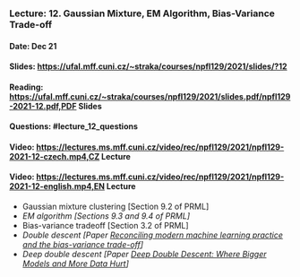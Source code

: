 ### Lecture: 12. Gaussian Mixture, EM Algorithm, Bias-Variance Trade-off
#### Date: Dec 21
#### Slides: https://ufal.mff.cuni.cz/~straka/courses/npfl129/2021/slides/?12
#### Reading: https://ufal.mff.cuni.cz/~straka/courses/npfl129/2021/slides.pdf/npfl129-2021-12.pdf,PDF Slides
#### Questions: #lecture_12_questions
#### Video: https://lectures.ms.mff.cuni.cz/video/rec/npfl129/2021/npfl129-2021-12-czech.mp4,CZ Lecture
#### Video: https://lectures.ms.mff.cuni.cz/video/rec/npfl129/2021/npfl129-2021-12-english.mp4,EN Lecture

- Gaussian mixture clustering [Section 9.2 of PRML]
- _EM algorithm [Sections 9.3 and 9.4 of PRML]_
- Bias-variance tradeoff [Section 3.2 of PRML]
- _Double descent [Paper [Reconciling modern machine learning practice and the bias-variance trade-off](https://arxiv.org/abs/1812.11118)]_
- _Deep double descent [Paper [Deep Double Descent: Where Bigger Models and More Data Hurt](https://arxiv.org/abs/1912.02292)]_
